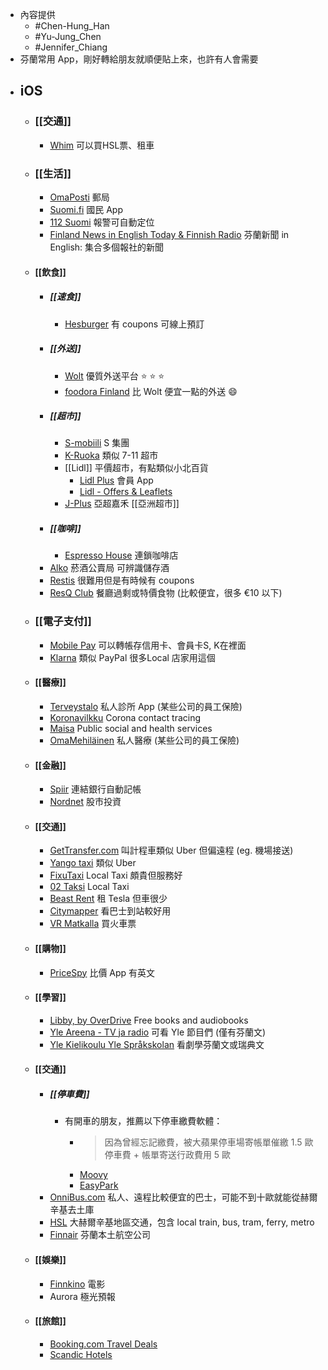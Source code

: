 - 內容提供
	- #Chen-Hung_Han
	- #Yu-Jung_Chen
	- #Jennifer_Chiang
- 芬蘭常用 App，剛好轉給朋友就順便貼上來，也許有人會需要
- ## iOS
	- ### [[交通]]
		- [Whim](https://apps.apple.com/fi/app/whim-travel-smarter/id1110962965) 可以買HSL票、租車
	- ###  [[生活]]
		- [OmaPosti](https://apps.apple.com/fi/app/omaposti/id410789057) 郵局
		- [Suomi.fi](https://apps.apple.com/fi/app/suomi-fi/id1383289018) 國民 App
		- [112 Suomi](https://apps.apple.com/fi/app/112-suomi/id998281396) 報警可自動定位
		- [Finland News in English Today & Finnish Radio](https://apps.apple.com/fi/app/finland-news-in-english-today-finnish-radio/id1220644490) 芬蘭新聞 in English: 集合多個報社的新聞
	- #### [[飲食]]
		- ##### [[速食]]
			- [Hesburger](https://apps.apple.com/fi/app/hesburger/id1062839905) 有 coupons 可線上預訂
		- ##### [[外送]]
			- [Wolt](https://apps.apple.com/fi/app/wolt-delivery-food-and-more/id943905271) 優質外送平台 ⭐️ ⭐️ ⭐️
			- [foodora Finland](https://apps.apple.com/fi/app/foodora-finland/id703574232) 比 Wolt 便宜一點的外送 😄
		- ##### [[超市]]
			- [S-mobiili](https://apps.apple.com/fi/app/s-mobiili/id740514933) S 集團
			- [K-Ruoka](https://apps.apple.com/fi/app/k-ruoka/id1012903895) 類似 7-11 超市
			- [[Lidl]] 平價超市，有點類似小北百貨
				- [Lidl Plus](https://apps.apple.com/fi/app/lidl-plus/id1238611143) 會員 App
				- [Lidl - Offers & Leaflets](https://apps.apple.com/fi/app/lidl-offers-leaflets/id398474140)
			- [J-Plus](https://apps.apple.com/fi/app/j-plus/id1543661257) 亞超嘉禾 [[亞洲超市]]
		- ##### [[咖啡]]
			- [Espresso House](https://apps.apple.com/fi/app/espresso-house/id904399540) 連鎖咖啡店
		- [Alko](https://apps.apple.com/fi/app/alko/id1434288047) 菸酒公賣局 可辨識儲存酒
		- [Restis](https://apps.apple.com/fi/app/restis/id1173462547) 很難用但是有時候有 coupons
		- [ResQ Club](https://apps.apple.com/fi/app/resq-club/id1069744707) 餐廳過剩或特價食物 (比較便宜，很多 €10 以下)
	- ###  [[電子支付]]
		- [Mobile Pay](https://apps.apple.com/fi/app/mobilepay/id768172577) 可以轉帳存信用卡、會員卡S, K在裡面
		- [Klarna](https://apps.apple.com/fi/app/klarna-shop-now-pay-later/id1115120118) 類似 PayPal 很多Local 店家用這個
	- ####  [[醫療]]
		- [Terveystalo](https://apps.apple.com/fi/app/terveystalo/id438441318) 私人診所 App (某些公司的員工保險)
		- [Koronavilkku](https://apps.apple.com/fi/app/koronavilkku/id1520576224) Corona contact tracing
		- [Maisa](https://apps.apple.com/fi/app/maisa/id1412054160) Public social and health services
		- [OmaMehiläinen](https://apps.apple.com/fi/app/omamehil%C3%A4inen/id1093796020) 私人醫療 (某些公司的員工保險)
	- ####  [[金融]]
		- [Spiir](https://apps.apple.com/fi/app/spiir/id441748209) 連結銀行自動記帳
		- [Nordnet](https://apps.apple.com/fi/app/nordnet/id345038631) 股市投資
	- #### [[交通]]
		- [GetTransfer.com](https://apps.apple.com/fi/app/gettransfer-com/id1150570978) 叫計程車類似 Uber 但偏遠程 (eg. 機場接送)
		- [Yango taxi](https://apps.apple.com/fi/app/yango-taxi/id1437157286) 類似 Uber
		- [FixuTaxi](https://apps.apple.com/fi/app/fixutaxi/id1392391344) Local Taxi 頗貴但服務好
		- [02 Taksi](https://apps.apple.com/fi/app/02-taksi/id1483173582) Local Taxi
		- [Beast Rent](https://apps.apple.com/fi/app/beast-rent/id1521729069) 租 Tesla 但車很少
		- [Citymapper](https://apps.apple.com/fi/app/citymapper-all-your-transport/id469463298) 看巴士到站較好用
		- [VR Matkalla](https://apps.apple.com/fi/app/vr-matkalla/id1410647394) 買火車票
	- #### [[購物]]
		- [PriceSpy](https://apps.apple.com/sg/app/pricespy-shopping-deals/id369151774) 比價 App 有英文
	- #### [[學習]]
		- [Libby, by OverDrive](https://apps.apple.com/fi/app/libby-by-overdrive/id1076402606) Free books and audiobooks
		- [Yle Areena - TV ja radio](https://apps.apple.com/fi/app/yle-areena-tv-ja-radio/id542317657) 可看 Yle 節目們 (僅有芬蘭文)
		- [Yle Kielikoulu Yle Språkskolan](https://apps.apple.com/fi/app/yle-kielikoulu-yle-spr%C3%A5kskolan/id1515277009) 看劇學芬蘭文或瑞典文
	- #### [[交通]]
		- ##### [[停車費]]
			- 有開車的朋友，推薦以下停車繳費軟體：
				- > 因為曾經忘記繳費，被大蘋果停車場寄帳單催繳 1.5 歐停車費 + 帳單寄送行政費用 5 歐
				- [Moovy](https://apps.apple.com/fi/app/moovy-better-parking-service/id1281465785)
				- [EasyPark](https://apps.apple.com/app/id449594317)
		- [OnniBus.com](https://apps.apple.com/fi/app/onnibus-com/id1274203588) 私人、遠程比較便宜的巴士，可能不到十歐就能從赫爾辛基去土庫
		- [HSL](https://apps.apple.com/fi/app/hsl/id1340229182) 大赫爾辛基地區交通，包含 local train, bus, tram, ferry, metro
		- [Finnair](https://apps.apple.com/fi/app/finnair/id933867978) 芬蘭本土航空公司
	- #### [[娛樂]]
		- [Finnkino](https://apps.apple.com/fi/app/finnkino/id969034910) 電影
		- Aurora 極光預報
	- ####  [[旅館]]
		- [Booking.com Travel Deals](https://apps.apple.com/fi/app/booking-com-travel-deals/id367003839)
		- [Scandic Hotels](https://apps.apple.com/fi/app/scandic-hotels/id1267218985)